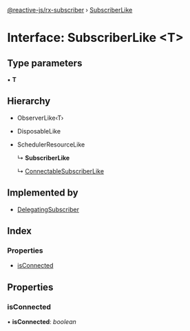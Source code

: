 [@reactive-js/rx-subscriber](../README.md) › [SubscriberLike](subscriberlike.md)

# Interface: SubscriberLike <**T**>

## Type parameters

▪ **T**

## Hierarchy

* ObserverLike‹T›

* DisposableLike

* SchedulerResourceLike

  ↳ **SubscriberLike**

  ↳ [ConnectableSubscriberLike](connectablesubscriberlike.md)

## Implemented by

* [DelegatingSubscriber](../classes/delegatingsubscriber.md)

## Index

### Properties

* [isConnected](subscriberlike.md#isconnected)

## Properties

###  isConnected

• **isConnected**: *boolean*
